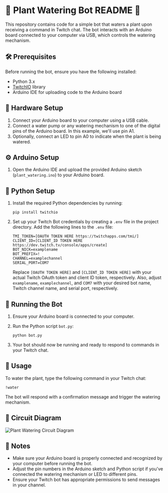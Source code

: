 # 🌱 **Plant Watering Bot README** 🌱

This repository contains code for a simple bot that waters a plant upon receiving a command in Twitch chat. The bot interacts with an Arduino board connected to your computer via USB, which controls the watering mechanism.

## 🛠️ **Prerequisites**

Before running the bot, ensure you have the following installed:

- Python 3.x
- [TwitchIO](https://github.com/TwitchIO/TwitchIO) library
- Arduino IDE for uploading code to the Arduino board

## 🌿 **Hardware Setup**

1. Connect your Arduino board to your computer using a USB cable.
2. Connect a water pump or any watering mechanism to one of the digital pins of the Arduino board. In this example, we'll use pin A1.
3. Optionally, connect an LED to pin A0 to indicate when the plant is being watered.

## ⚙️ **Arduino Setup**

1. Open the Arduino IDE and upload the provided Arduino sketch (`plant_watering.ino`) to your Arduino board.

## 🐍 **Python Setup**

1. Install the required Python dependencies by running:

   ```
   pip install twitchio
   ```

2. Set up your Twitch Bot credentials by creating a `.env` file in the project directory. Add the following lines to the `.env` file:

   ```
   TMI_TOKEN=[OAUTH TOKEN HERE https://twitchapps.com/tmi/]
   CLIENT_ID=[CLIENT_ID TOKEN HERE https://dev.twitch.tv/console/apps/create]
   BOT_NICK=examplename
   BOT_PREFIX=!
   CHANNEL=examplechannel
   SERIAL_PORT=COM7
   ```

   Replace `[OAUTH TOKEN HERE]` and `[CLIENT_ID TOKEN HERE]` with your actual Twitch OAuth token and client ID token, respectively. Also, adjust `examplename`, `examplechannel`, and `COM7` with your desired bot name, Twitch channel name, and serial port, respectively.

## 🚀 **Running the Bot**

1. Ensure your Arduino board is connected to your computer.
2. Run the Python script `bot.py`:

   ```
   python bot.py
   ```

3. Your bot should now be running and ready to respond to commands in your Twitch chat.

## 🌊 **Usage**

To water the plant, type the following command in your Twitch chat:

```
!water
```

The bot will respond with a confirmation message and trigger the watering mechanism.

## 📜 **Circuit Diagram**

![Plant Watering Circuit Diagram](https://i.imgur.com/vZlY5bS.png)

## 📝 **Notes**

- Make sure your Arduino board is properly connected and recognized by your computer before running the bot.
- Adjust the pin numbers in the Arduino sketch and Python script if you've connected the watering mechanism or LED to different pins.
- Ensure your Twitch bot has appropriate permissions to send messages in your channel.
